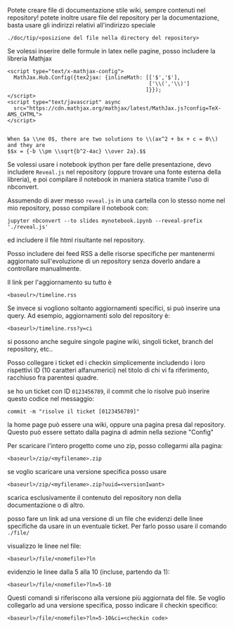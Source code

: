 Potete creare file di documentazione stile wiki, sempre contenuti nel repository! potete inoltre usare file del repository per la documentazione, basta usare gli indirizzi relativi all'indirizzo speciale

    ./doc/tip/<posizione del file nella directory del repository>

Se volessi inserire delle formule in latex nelle pagine, posso includere la libreria Mathjax

    <script type="text/x-mathjax-config">
      MathJax.Hub.Config({tex2jax: {inlineMath: [['$','$'], 
                                                 ['\\(','\\)']
                                                ]}});
    </script>
    <script type="text/javascript" async
      src="https://cdn.mathjax.org/mathjax/latest/MathJax.js?config=TeX-AMS_CHTML">
    </script>


    When $a \\ne 0$, there are two solutions to \\(ax^2 + bx + c = 0\\) and they are
    $$x = {-b \\pm \\sqrt{b^2-4ac} \\over 2a}.$$

Se volessi usare i notebook ipython per fare delle presentazione, devo includere `Reveal.js` nel repository 
(oppure trovare una fonte esterna della libreria), e poi compilare il notebook in maniera statica tramite l'uso di nbconvert.

Assumendo di aver messo `reveal.js` in una cartella con lo stesso nome nel mio repository, posso compilare il notebook con:

    jupyter nbconvert --to slides mynotebook.ipynb --reveal-prefix './reveal.js'

ed includere il file html risultante nel repository.

Posso includere dei feed RSS a delle risorse specifiche per mantenermi 
aggiornato sull'evoluzione di un repository senza doverlo andare a controllare manualmente.

Il link per l'aggiornamento su tutto è

    <baseulr>/timeline.rss

Se invece si vogliono soltanto aggiornamenti specifici, si può inserire una query. Ad esempio, aggiornamenti solo del repository è:

    <baseurl>/timeline.rss?y=ci

si possono anche seguire singole pagine wiki, singoli ticket, branch del repository, etc..

Posso collegare i ticket ed i checkin simplicemente includendo i loro rispettivi ID 
(10 caratteri alfanumerici) nel titolo di chi vi fa riferimento, racchiuso fra parentesi quadre.

se ho un ticket con ID `0123456789`, il commit che lo risolve può inserire questo codice nel messaggio:

    commit -m "risolve il ticket [0123456789]"

la home page può essere una wiki, oppure una pagina presa dal repository.
Questo può essere settato dalla pagina di admin nella sezione "Config"

Per scaricare l'intero progetto come uno zip, posso collegarmi alla pagina:

    <baseurl>/zip/<myfilename>.zip

se voglio scaricare una versione specifica posso usare

    <baseurl>/zip/<myfilename>.zip?uuid=<versionIwant>

scarica esclusivamente il contenuto del repository non della documentazione o di altro.

posso fare un link ad una versione di un file che evidenzi delle linee specifiche da usare in un eventuale ticket.
Per farlo posso usare il comando `./file/`

visualizzo le linee nel file:

    <baseurl>/file/<nomefile>?ln

evidenzio le linee dalla 5 alla 10 (incluse, partendo da 1):

    <baseurl>/file/<nomefile>?ln=5-10

Questi comandi si riferiscono alla versione più aggiornata del file.
Se voglio collegarlo ad una versione specifica, posso indicare il checkin specifico:

    <baseurl>/file/<nomefile>?ln=5-10&ci=<checkin code>
    

